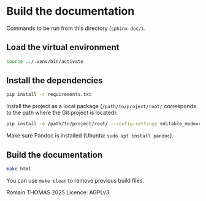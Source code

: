 # Build the documentation

Commands to be run from this directory (`sphinx-doc/`).

## Load the virtual environment

```bash
source ../.venv/bin/activate
```

## Install the dependencies

```bash
pip install -r requirements.txt
```

Install the project as a local package (`/path/to/project/root/` corresponds to the path where the Git project is located):
```bash
pip install -e /path/to/project/root/ --config-settings editable_mode=compat
```

Make sure Pandoc is installed (Ubuntu: `sudo apt install pandoc`).

## Build the documentation

```bash
make html
```

You can use `make clean` to remove previous build files.


Romain THOMAS 2025
Licence: AGPLv3

